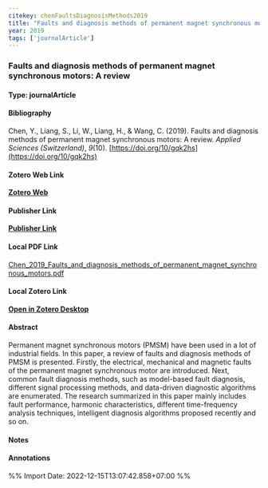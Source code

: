 ```yaml
---
citekey: chenFaultsDiagnosisMethods2019  
title: "Faults and diagnosis methods of permanent magnet synchronous motors: A review"
year: 2019
tags: ['journalArticle']
---
```


### Faults and diagnosis methods of permanent magnet synchronous motors: A review  

#### Type: journalArticle

#### Bibliography
  
Chen, Y., Liang, S., Li, W., Liang, H., & Wang, C. (2019). Faults and diagnosis methods of permanent magnet synchronous motors: A review. _Applied Sciences (Switzerland)_, _9_(10). [https://doi.org/10/gqk2hs](https://doi.org/10/gqk2hs)  
  

#### Zotero Web Link
[**Zotero Web**](http://zotero.org/users/242940/items/YZIMPV7E)  

#### Publisher Link
[**Publisher Link**]()  

#### Local PDF Link
[Chen_2019_Faults_and_diagnosis_methods_of_permanent_magnet_synchronous_motors.pdf](file:///C:/Users/User/Zotero/storage/DCGHXRRH/Chen_2019_Faults_and_diagnosis_methods_of_permanent_magnet_synchronous_motors.pdf)  

#### Local Zotero Link
[**Open in Zotero Desktop**](zotero://select/library/items/YZIMPV7E)  

#### Abstract

Permanent magnet synchronous motors (PMSM) have been used in a lot of industrial fields. In this paper, a review of faults and diagnosis methods of PMSM is presented. Firstly, the electrical, mechanical and magnetic faults of the permanent magnet synchronous motor are introduced. Next, common fault diagnosis methods, such as model-based fault diagnosis, different signal processing methods, and data-driven diagnostic algorithms are enumerated. The research summarized in this paper mainly includes fault performance, harmonic characteristics, different time-frequency analysis techniques, intelligent diagnosis algorithms proposed recently and so on.


#### Notes


#### Annotations


%% Import Date: 2022-12-15T13:07:42.858+07:00 %%
